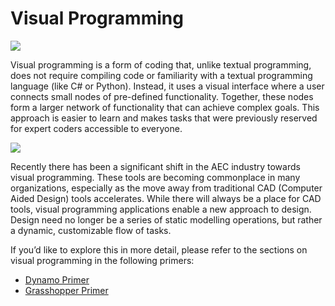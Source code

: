# Visual Programming

![](../.gitbook/assets/visual1.png)

Visual programming is a form of coding that, unlike textual programming, does not require compiling code or familiarity with a textual programming language \(like C\# or Python\). Instead, it uses a visual interface where a user connects small nodes of pre-defined functionality. Together, these nodes form a larger network of functionality that can achieve complex goals. This approach is easier to learn and makes tasks that were previously reserved for expert coders accessible to everyone.

![](../.gitbook/assets/visual2.png)

Recently there has been a significant shift in the AEC industry towards visual programming. These tools are becoming commonplace in many organizations, especially as the move away from traditional CAD \(Computer Aided Design\) tools accelerates. While there will always be a place for CAD tools, visual programming applications enable a new approach to design. Design need no longer be a series of static modelling operations, but rather a dynamic, customizable flow of tasks.

If you’d like to explore this in more detail, please refer to the sections on visual programming in the following primers:

* [Dynamo Primer](http://primer.dynamobim.org/01_Introduction/1-1_what_is_visual_programming.html)
* [Grasshopper Primer](http://grasshopperprimer.com/en/index.html?index.html)

